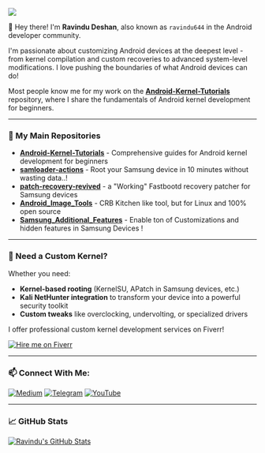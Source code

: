 ![](https://komarev.com/ghpvc/?username=ravindu644&style=for-the-badge)


👋 Hey there! I'm **Ravindu Deshan**, also known as `ravindu644` in the Android developer community.

I'm passionate about customizing Android devices at the deepest level - from kernel compilation and custom recoveries to advanced system-level modifications. I love pushing the boundaries of what Android devices can do!

Most people know me for my work on the [**Android-Kernel-Tutorials**](https://github.com/ravindu644/Android-Kernel-Tutorials) repository, where I share the fundamentals of Android kernel development for beginners.

---

### 🔧 My Main Repositories

- [**Android-Kernel-Tutorials**](https://github.com/ravindu644/Android-Kernel-Tutorials) - Comprehensive guides for Android kernel development for beginners
- [**samloader-actions**](https://github.com/ravindu644/samloader-actions) - Root your Samsung device in 10 minutes without wasting data..!
- [**patch-recovery-revived**](https://github.com/ravindu644/patch-recovery-revived) - a "Working" Fastbootd recovery patcher for Samsung devices
- [**Android_Image_Tools**](https://github.com/ravindu644/Android_Image_Tools) - CRB Kitchen like tool, but for Linux and 100% open source
- [**Samsung_Additional_Features**](https://github.com/ravindu644/Samsung_Additional_Features) - Enable ton of Customizations and hidden features in Samsung Devices !

---

### 💼 Need a Custom Kernel?

Whether you need:
- **Kernel-based rooting** (KernelSU, APatch in Samsung devices, etc.)
- **Kali NetHunter integration** to transform your device into a powerful security toolkit
- **Custom tweaks** like overclocking, undervolting, or specialized drivers

I offer professional custom kernel development services on Fiverr!

[![Hire me on Fiverr](https://img.shields.io/badge/Hire_Me_on-Fiverr-1DBF73?style=for-the-badge&logo=fiverr&logoColor=white)](https://www.fiverr.com/s/BRLBgyl)

---

### 📫 Connect With Me:

[![Medium](https://img.shields.io/badge/Medium-12100E?style=for-the-badge&logo=medium&logoColor=white)](https://medium.com/@ravindu644)
[![Telegram](https://img.shields.io/badge/Telegram-2CA5E0?style=for-the-badge&logo=telegram&logoColor=white)](https://t.me/SamsungTweaks)
[![YouTube](https://img.shields.io/badge/YouTube-FF0000?style=for-the-badge&logo=youtube&logoColor=white)](https://www.youtube.com/@Droidcasts)

---


### 📈 GitHub Stats  

<!-- GitHub Stats Cards -->  
<a href="https://github.com/ravindu644">  
  <img align="center" src="https://github-readme-stats.vercel.app/api?username=ravindu644&show_icons=true&line_height=27&count_private=true&title_color=ffffff&text_color=c9cacc&icon_color=2bbc8a&bg_color=1d1f21" alt="Ravindu's GitHub Stats" />  
</a><br><br>